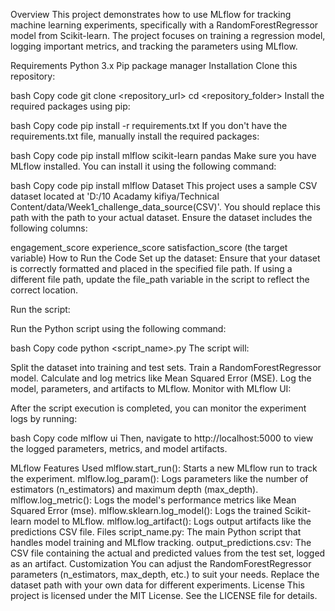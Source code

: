 Overview
This project demonstrates how to use MLflow for tracking machine learning experiments, specifically with a RandomForestRegressor model from Scikit-learn. The project focuses on training a regression model, logging important metrics, and tracking the parameters using MLflow.

Requirements
Python 3.x
Pip package manager
Installation
Clone this repository:

bash
Copy code
git clone <repository_url>
cd <repository_folder>
Install the required packages using pip:

bash
Copy code
pip install -r requirements.txt
If you don't have the requirements.txt file, manually install the required packages:

bash
Copy code
pip install mlflow scikit-learn pandas
Make sure you have MLflow installed. You can install it using the following command:

bash
Copy code
pip install mlflow
Dataset
This project uses a sample CSV dataset located at 'D:/10 Acadamy kifiya/Technical Content/data/Week1_challenge_data_source(CSV)'. You should replace this path with the path to your actual dataset. Ensure the dataset includes the following columns:

engagement_score
experience_score
satisfaction_score (the target variable)
How to Run the Code
Set up the dataset: Ensure that your dataset is correctly formatted and placed in the specified file path. If using a different file path, update the file_path variable in the script to reflect the correct location.

Run the script:

Run the Python script using the following command:

bash
Copy code
python <script_name>.py
The script will:

Split the dataset into training and test sets.
Train a RandomForestRegressor model.
Calculate and log metrics like Mean Squared Error (MSE).
Log the model, parameters, and artifacts to MLflow.
Monitor with MLflow UI:

After the script execution is completed, you can monitor the experiment logs by running:

bash
Copy code
mlflow ui
Then, navigate to http://localhost:5000 to view the logged parameters, metrics, and model artifacts.

MLflow Features Used
mlflow.start_run(): Starts a new MLflow run to track the experiment.
mlflow.log_param(): Logs parameters like the number of estimators (n_estimators) and maximum depth (max_depth).
mlflow.log_metric(): Logs the model's performance metrics like Mean Squared Error (mse).
mlflow.sklearn.log_model(): Logs the trained Scikit-learn model to MLflow.
mlflow.log_artifact(): Logs output artifacts like the predictions CSV file.
Files
script_name.py: The main Python script that handles model training and MLflow tracking.
output_predictions.csv: The CSV file containing the actual and predicted values from the test set, logged as an artifact.
Customization
You can adjust the RandomForestRegressor parameters (n_estimators, max_depth, etc.) to suit your needs.
Replace the dataset path with your own data for different experiments.
License
This project is licensed under the MIT License. See the LICENSE file for details.
